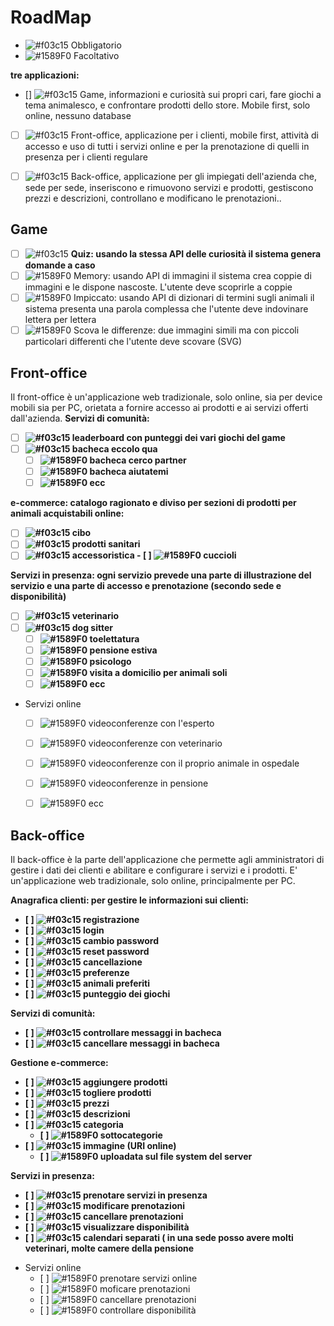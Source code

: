 # RoadMap

- ![#f03c15](https://via.placeholder.com/15/f03c15/000000?text=+) Obbligatorio
- ![#1589F0](https://via.placeholder.com/15/1589F0/000000?text=+) Facoltativo
  
<b>tre applicazioni:</b>
  - [] ![#f03c15](https://via.placeholder.com/15/f03c15/000000?text=+)  Game, informazioni e curiosità sui propri cari, fare giochi a tema animalesco, e confrontare prodotti dello store. Mobile first, solo online, nessuno database
  - [ ] ![#f03c15](https://via.placeholder.com/15/f03c15/000000?text=+) Front-office, applicazione per i clienti, mobile first, attività di accesso e uso di tutti i servizi online e per la prenotazione di quelli in presenza per i clienti regulare
  - [ ] ![#f03c15](https://via.placeholder.com/15/f03c15/000000?text=+) Back-office, applicazione per gli impiegati dell'azienda che, sede per sede, inseriscono e rimuovono servizi e prodotti, gestiscono prezzi e descrizioni, controllano e modificano le prenotazioni..
  


## Game

- [ ] ![#f03c15](https://via.placeholder.com/15/f03c15/000000?text=+) <b>Quiz: usando la stessa API delle curiosità il sistema genera domande a caso</b>
- [ ] ![#1589F0](https://via.placeholder.com/15/1589F0/000000?text=+)  Memory: usando API di immagini il sistema crea coppie di immagini e le dispone nascoste. L'utente deve scoprirle a coppie
- [ ] ![#1589F0](https://via.placeholder.com/15/1589F0/000000?text=+)  Impiccato: usando API di dizionari di termini sugli animali il sistema presenta una parola complessa che l'utente deve indovinare lettera per lettera
- [ ] ![#1589F0](https://via.placeholder.com/15/1589F0/000000?text=+)  Scova le differenze: due immagini simili ma con piccoli particolari differenti che l'utente deve scovare (SVG)

## Front-office

Il front-office è un'applicazione web tradizionale, solo online, sia per device mobili sia per PC, orietata a fornire accesso ai prodotti e ai servizi offerti dall'azienda.
<b>Servizi di comunità:
  - [ ] ![#f03c15](https://via.placeholder.com/15/f03c15/000000?text=+) leaderboard con punteggi dei vari giochi del game
  - [ ] ![#f03c15](https://via.placeholder.com/15/f03c15/000000?text=+)  bacheca eccolo qua 
    - [ ] ![#1589F0](https://via.placeholder.com/15/1589F0/000000?text=+) bacheca cerco partner
    - [ ] ![#1589F0](https://via.placeholder.com/15/1589F0/000000?text=+) bacheca aiutatemi
    - [ ] ![#1589F0](https://via.placeholder.com/15/1589F0/000000?text=+) ecc
  </b>
<b>e-commerce: catalogo ragionato e diviso per sezioni di prodotti per animali acquistabili online: 
  
  - [ ] ![#f03c15](https://via.placeholder.com/15/f03c15/000000?text=+) cibo
  - [ ]  ![#f03c15](https://via.placeholder.com/15/f03c15/000000?text=+) prodotti sanitari
  - [ ]  ![#f03c15](https://via.placeholder.com/15/f03c15/000000?text=+) accessoristica 
    - [ ] ![#1589F0](https://via.placeholder.com/15/1589F0/000000?text=+) cuccioli
  </b>

<b>Servizi in presenza:  ogni servizio prevede una parte di illustrazione del servizio e una parte di accesso e prenotazione (secondo sede e disponibilità) 
  
  - [ ] ![#f03c15](https://via.placeholder.com/15/f03c15/000000?text=+) veterinario
  - [ ] ![#f03c15](https://via.placeholder.com/15/f03c15/000000?text=+) dog sitter 
    - [ ] ![#1589F0](https://via.placeholder.com/15/1589F0/000000?text=+) toelettatura
    - [ ] ![#1589F0](https://via.placeholder.com/15/1589F0/000000?text=+) pensione estiva
    - [ ] ![#1589F0](https://via.placeholder.com/15/1589F0/000000?text=+) psicologo
    - [ ] ![#1589F0](https://via.placeholder.com/15/1589F0/000000?text=+) visita a domicilio per animali soli
    - [ ] ![#1589F0](https://via.placeholder.com/15/1589F0/000000?text=+) ecc   
  </b>
  
  - Servizi online
    - [ ] ![#1589F0](https://via.placeholder.com/15/1589F0/000000?text=+) videoconferenze con l'esperto
    - [ ] ![#1589F0](https://via.placeholder.com/15/1589F0/000000?text=+) videoconferenze con veterinario
    - [ ] ![#1589F0](https://via.placeholder.com/15/1589F0/000000?text=+) videoconferenze con il proprio animale in ospedale
    - [ ] ![#1589F0](https://via.placeholder.com/15/1589F0/000000?text=+) videoconferenze in pensione
    - [ ] ![#1589F0](https://via.placeholder.com/15/1589F0/000000?text=+) ecc
  
  
## Back-office
Il back-office è la parte dell'applicazione che permette agli amministratori di gestire i dati dei clienti e abilitare e configurare i servizi e i prodotti. E' un'applicazione web tradizionale, solo online, principalmente per PC.

<b> Anagrafica clienti: per gestire le informazioni sui clienti: 
- [ ] ![#f03c15](https://via.placeholder.com/15/f03c15/000000?text=+) registrazione
- [ ] ![#f03c15](https://via.placeholder.com/15/f03c15/000000?text=+) login
- [ ] ![#f03c15](https://via.placeholder.com/15/f03c15/000000?text=+) cambio password
- [ ] ![#f03c15](https://via.placeholder.com/15/f03c15/000000?text=+) reset password
- [ ] ![#f03c15](https://via.placeholder.com/15/f03c15/000000?text=+) cancellazione
- [ ] ![#f03c15](https://via.placeholder.com/15/f03c15/000000?text=+) preferenze
- [ ] ![#f03c15](https://via.placeholder.com/15/f03c15/000000?text=+) animali preferiti
- [ ] ![#f03c15](https://via.placeholder.com/15/f03c15/000000?text=+) punteggio dei giochi
</b>

<b> Servizi di comunità: 
- [ ] ![#f03c15](https://via.placeholder.com/15/f03c15/000000?text=+)  controllare messaggi in bacheca
- [ ] ![#f03c15](https://via.placeholder.com/15/f03c15/000000?text=+) cancellare messaggi in bacheca
</b>

<b>
Gestione e-commerce: 
  
  - [ ] ![#f03c15](https://via.placeholder.com/15/f03c15/000000?text=+) aggiungere prodotti
  - [ ] ![#f03c15](https://via.placeholder.com/15/f03c15/000000?text=+) togliere prodotti
  - [ ] ![#f03c15](https://via.placeholder.com/15/f03c15/000000?text=+) prezzi
  - [ ] ![#f03c15](https://via.placeholder.com/15/f03c15/000000?text=+) descrizioni
  - [ ] ![#f03c15](https://via.placeholder.com/15/f03c15/000000?text=+) categoria
    - [ ] ![#1589F0](https://via.placeholder.com/15/1589F0/000000?text=+) sottocategorie
  - [ ] ![#f03c15](https://via.placeholder.com/15/f03c15/000000?text=+) immagine (URI online)
    - [ ] ![#1589F0](https://via.placeholder.com/15/1589F0/000000?text=+) uploadata sul file system del server
</b>

<b>
Servizi in presenza: 
  
  - [ ] ![#f03c15](https://via.placeholder.com/15/f03c15/000000?text=+) prenotare servizi in presenza
  - [ ] ![#f03c15](https://via.placeholder.com/15/f03c15/000000?text=+) modificare prenotazioni
  - [ ] ![#f03c15](https://via.placeholder.com/15/f03c15/000000?text=+) cancellare prenotazioni
  - [ ] ![#f03c15](https://via.placeholder.com/15/f03c15/000000?text=+) visualizzare disponibilità
  - [ ] ![#f03c15](https://via.placeholder.com/15/f03c15/000000?text=+) calendari separati ( in una sede posso avere molti veterinari, molte camere della pensione
</b>

- Servizi online
  - [ ] ![#1589F0](https://via.placeholder.com/15/1589F0/000000?text=+) prenotare servizi online
  - [ ] ![#1589F0](https://via.placeholder.com/15/1589F0/000000?text=+) moficare prenotazioni
  - [ ] ![#1589F0](https://via.placeholder.com/15/1589F0/000000?text=+) cancellare prenotazioni
  - [ ] ![#1589F0](https://via.placeholder.com/15/1589F0/000000?text=+) controllare disponibilità
  

